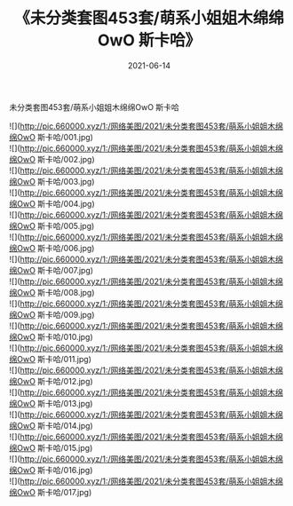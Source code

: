 ﻿---
layout: post
title:  《未分类套图453套/萌系小姐姐木绵绵OwO 斯卡哈》
date:   2021-06-14
img: http://pic.660000.xyz/1:/网络美图/2021/未分类套图453套/萌系小姐姐木绵绵OwO 斯卡哈/000.jpg
categories: [美女, 清纯, 唯美]
---

未分类套图453套/萌系小姐姐木绵绵OwO 斯卡哈

 ![](http://pic.660000.xyz/1:/网络美图/2021/未分类套图453套/萌系小姐姐木绵绵OwO 斯卡哈/001.jpg) <br>![](http://pic.660000.xyz/1:/网络美图/2021/未分类套图453套/萌系小姐姐木绵绵OwO 斯卡哈/002.jpg) <br>![](http://pic.660000.xyz/1:/网络美图/2021/未分类套图453套/萌系小姐姐木绵绵OwO 斯卡哈/003.jpg) <br>![](http://pic.660000.xyz/1:/网络美图/2021/未分类套图453套/萌系小姐姐木绵绵OwO 斯卡哈/004.jpg) <br>![](http://pic.660000.xyz/1:/网络美图/2021/未分类套图453套/萌系小姐姐木绵绵OwO 斯卡哈/005.jpg) <br>![](http://pic.660000.xyz/1:/网络美图/2021/未分类套图453套/萌系小姐姐木绵绵OwO 斯卡哈/006.jpg) <br>![](http://pic.660000.xyz/1:/网络美图/2021/未分类套图453套/萌系小姐姐木绵绵OwO 斯卡哈/007.jpg) <br>![](http://pic.660000.xyz/1:/网络美图/2021/未分类套图453套/萌系小姐姐木绵绵OwO 斯卡哈/008.jpg) <br>![](http://pic.660000.xyz/1:/网络美图/2021/未分类套图453套/萌系小姐姐木绵绵OwO 斯卡哈/009.jpg) <br>![](http://pic.660000.xyz/1:/网络美图/2021/未分类套图453套/萌系小姐姐木绵绵OwO 斯卡哈/010.jpg) <br>![](http://pic.660000.xyz/1:/网络美图/2021/未分类套图453套/萌系小姐姐木绵绵OwO 斯卡哈/011.jpg) <br>![](http://pic.660000.xyz/1:/网络美图/2021/未分类套图453套/萌系小姐姐木绵绵OwO 斯卡哈/012.jpg) <br>![](http://pic.660000.xyz/1:/网络美图/2021/未分类套图453套/萌系小姐姐木绵绵OwO 斯卡哈/013.jpg) <br>![](http://pic.660000.xyz/1:/网络美图/2021/未分类套图453套/萌系小姐姐木绵绵OwO 斯卡哈/014.jpg) <br>![](http://pic.660000.xyz/1:/网络美图/2021/未分类套图453套/萌系小姐姐木绵绵OwO 斯卡哈/015.jpg) <br>![](http://pic.660000.xyz/1:/网络美图/2021/未分类套图453套/萌系小姐姐木绵绵OwO 斯卡哈/016.jpg) <br>![](http://pic.660000.xyz/1:/网络美图/2021/未分类套图453套/萌系小姐姐木绵绵OwO 斯卡哈/017.jpg) <br>